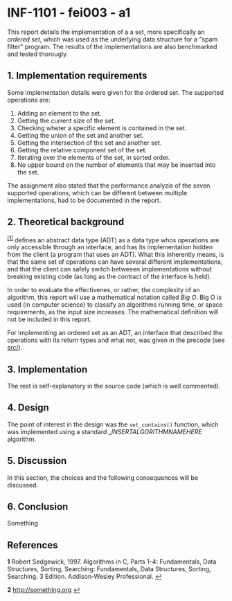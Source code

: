 # INF-1101 - fei003 - a1
This report details the implementation of a a set, more specifically an *ordered set*, which was used as the underlying data structure for a "spam filter" program. The results of the implementations are also benchmarked and tested thorougly.

## 1. Implementation requirements
Some implementation details were given for the ordered set. The supported operations are:
1. Adding an element to the set.
2. Getting the current size of the set.
3. Checking wheter a specific element is contained in the set.
4. Getting the union of the set and another set.
5. Getting the intersection of the set and another set.
6. Getting the relative component set of the set.
7. Iterating over the elements of the set, in sorted order.
8. No upper bound on the number of elements that may be inserted into the set.

The assignment also stated that the performance analyzis of the seven supported operations, which can be different between multiple implementations, had to be documented in the report.

## 2. Theoretical background
<sup id="a1">[[1]](#f1)</sup> defines an abstract data type (ADT) as a data type whos operations are only accessible through an interface, and has its implementation hidden from the client (a program that uses an ADT). 
What this inherently means, is that the same set of operations can have several different implementations, and that the client can safely switch betweeen implementations without breaking existing code (as long as the contract of the interface is held).

In order to evaluate the effectivenes, or rather, the complexity of an algorithm, this report will use a mathematical notation called *Big O*. Big O is used  (in computer science) to classify an algorithms running time, or space requirements, as the input size increases. The mathematical definition will not be included in this report.

For implementing an ordered set as an ADT, an interface that described the operations with its return types and what not, was given in the precode (see [src/](./src/)).

## 3. Implementation
The rest is self-explanatory in the source code (which is well commented).

## 4. Design
The point of interest in the design was the `set_contains()` function, which was implemented using a standard __INSERTALGORITHMNAMEHERE_ algorithm. 

## 5. Discussion
In this section, the choices and the following consequences will be discussed. 

## 6. Conclusion
Something

## References
<b id="f1">1</b> Robert Sedgewick, 1997. Algorithms in C, Parts 1-4: Fundamentals, Data Structures,
Sorting, Searching: Fundamentals, Data Structures, Sorting, Searching. 3 Edition.
Addison-Wesley Professional.  [↩](#a1)

<b id="f1">2</b> http://something.org [↩](#a2)